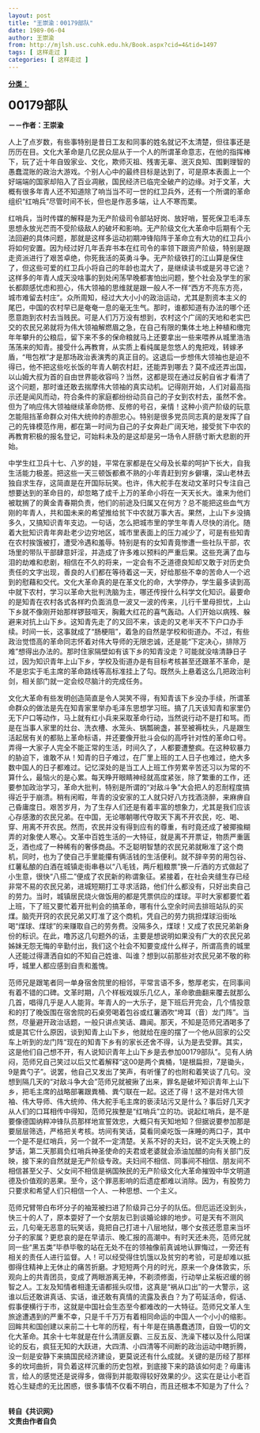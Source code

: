 ```yaml
---
layout: post
title: "王崇渝：00179部队"
date: 1989-06-04
author: 王崇渝
from: http://mjlsh.usc.cuhk.edu.hk/Book.aspx?cid=4&tid=1497
tags: [ 这样走过 ]
categories: [ 这样走过 ]
---
```


<div style="margin: 15px 10px 10px 0px;">
 <div>
  <span id="ctl00_ContentPlaceHolder1_chapter1_SubjectLabel" style="font-weight:bold;text-decoration:underline;">
   分类：
  </span>
 </div>
 <p>
  <strong>
   <font size="5">
    00179部队
   </font>
  </strong>
 </p>
 <p>
  <strong>
   －－作者：王崇渝
  </strong>
 </p>
 <p>
  人上了点岁数，有些事特别是昔日工友和同事的姓名就记不太清楚，但往事还是历历在目。文化大革命是几亿民众屈从于一个人的所谓革命意志，在他的指挥棒下，玩了近十年自毁家业、文化，欺师灭祖、残害无辜、泯灭良知、围剿理智的愚蠢混账的政治大游戏。个别人心中的最终目标是达到了，可是原本表面上一个好端端的国家却陷入了百业凋敝，国民经济已临完全破产的边缘。对于文革，大概有很多年青人还不知道除了响当当不可一世的红卫兵外，还有一个所谓的革命组织“红哨兵”尽管时间不长，但也是作恶多端，让人不寒而栗。
 </p>
 <p>
  红哨兵，当时传媒的解释是为无产阶级司令部站好岗、放好哨，誓死保卫毛泽东思想永放光芒而不受阶级敌人的破坏和影响。无产阶级文化大革命中后期有个无法回避的具体问题，那就是这样多运动初期冲锋陷阵于革命立有大功的红卫兵小将如何安置。因为经过好几年丢弃书本在红司令的率领下跟资产阶级，特别是跟走资派进行了艰苦卓绝，你死我活的英勇斗争。无产阶级铁打的江山算是保住了，但这些可爱的红卫兵小将自己的年龄也混大了，是继续读书或是另寻它途？这样多的年青人成天没啥事的到处闲荡早晚都害怕出问题，整个社会及学生的家长都颇感忧虑和担心，伟大领袖的思维就是跟一般人不一样“西方不亮东方亮，城市难留去村庄”。众所周知，经过大大小小的政治运动，尤其是割资本主义的尾巴，中国的农村早已是奄奄一息的毫无生气。那时，谁都知道有办法的哪个还愿意跑到农村去当贱民。可是人们万万没有想到，农村这个广阔的天地和老实巴交的农民兄弟就将为伟大领袖解燃眉之急，在自己有限的集体土地上种植和缴完年年攀升的公粮后，留下来不多的保命粮就马上还要拿出一些来喂养从城里浩浩荡荡来的知青。接受什么再教育，从实质上看纯属是忽悠人的鬼把戏，转嫁矛盾，“甩包袱”才是那场政治表演秀的真正目的。这退后一步想伟大领袖也是迫不得已，他不把这些吃长饭的年青人朝农村赶，还能弄到哪去？莫不成还弄出国，以山姆大叔为首的自由世界能收容吗？当然，这都是现在通过反躬自省才看清了这个问题，那时谁还敢去揣摩伟大领袖的真实动机。记得刚开始，人们对最高指示还是闻风而动，符合条件的家庭都纷纷动员自己的子女到农村去，虽然不舍。但为了响应伟大领袖继续革命防修、反修的号召，亲情！这种小资产阶级的玩意怎能阻挡革命群众对伟大统帅的赤胆忠心。特别是很多党员同志真的是发挥了自己的先锋模范作用，都在第一时间为自己的子女奔赴广阔天地，接受贫下中农的再教育积极的报名登记，可始料未及的是这却是另一场令人肝肠寸断大悲剧的开始。
 </p>
 <p>
  中学生红卫兵十七、八岁的娃，平常在家都是在父母及长辈的呵护下长大，自我生活能力极差。把这些一天三顿饭都煮不熟的小年青赶到穷乡僻壤，深山老林去独自求生存，这简直是在开国际玩笑。也许，伟大舵手在发动文革时只专注自己想要达到的革命目的，却忽略了成千上万的革命小将在一天天长大。谁来为他们被耽搁了的黄金青春期负责，他们的前途及归属又在何方？总不能把这些血气方刚的年青人，共和国未来的希望推给贫下中农就万事大吉。果然，上山下乡没搞多久，又搞知识青年支边。一句话，怎么把城市里的学生年青人尽快的消化。随着大批知识青年奔赴老少边穷地区，城市里表面上的压力减少了，可是有些知青在农村挨饿被打，遭受冷遇和羞辱。特别是有的女知青竟惨遭一些社队干部，农场里的带队干部肆意奸淫，并造成了许多难以预料的严重后果。这些充满了血与泪的劫难和悲剧，相信在不久的将来，一定会有不乏道德良知却又敢于对历史负责任的文字出现，善良的人们都在等待着这一天，好给那些不幸的苦命人一个迟到的慰藉和交代。文化大革命真的是在革文化的命，大学停办，学生最多读到高中就下农村，学习以革命大批判洗脑为主，哪还传授什么科学文化知识。最要命的是知青在农村各式各样旳负面消息一波又一波的传来，儿行千里母担忧，上山下乡就不像刚开始那样锣鼓喧天，胸戴大红花的喜气轰动。人们开始以病残、躲避来对抗上山下乡。这知青先走了的又回不来，该走的又老半天不下户口办手续。时间一长，这事就成了“肠梗阻”，着急的自然是学校和街道办。不过，有些政治觉悟高的革命同志怀着对伟大导师的无限忠诚，还是能“下定决心，排除万难”想得出办法的。那时住家隔壁如有该下乡的知青没走？可能就没啥清静日子过，因为知识青年上山下乡，学校及街道办是有目标考核甚至还跟革不革命，是不是忠实于毛主席的革命路线等高标准挂上了勾。既然头上悬着这么几把政治利剑，相关部门就一定会绞尽脑汁的完成任务。
 </p>
 <p>
  文化大革命有些发明创造简直是令人哭笑不得，有知青该下乡没办手续，所谓革命群众的做法是先在知青家里举办毛泽东思想学习班。搞了几天该知青和家里仍无下户口等动作，马上就有红小兵来采取革命行动，当然说行动不是打和骂。而是在当事人家里的灶台、洗衣槽、水笼头、锅瓢碗盏，甚至被褥枕头，凡是跟生活起居有关的都贴上革命标语，并还要像开批斗会似的高呼针对性的革命口号。弄得一大家子人完全不能正常的生活，时间久了，人都要遭整疯。在这种软暴力的胁迫下，谁敢不从！知青的日子难过，在厂里上班的工人日子也难过，绝大多数中国人的日子都难过。记忆深处的是当工人上班工作劳累辛苦还习以为常的不算什么，最恼火的是心累。每天睁开眼睛神经就高度紧张，除了繁重的工作，还要参加政治学习，革命大批判，特别是所谓的“对敌斗争”大会把人的忍耐程度搞得近乎于崩溃。稍有闲暇，年青的没安家的工人就只好八方找酒浇醉，来麻痹自己昏庸度日。艰苦岁月，为了生存人们还是有着丰富的想象力，尤其是我们应该心存感激的农民兄弟。在中国，无论哪朝哪代夺取天下离不开农民，吃、喝、穿、用离不开农民。然而，农民并没有得到应有的尊重，有时竟还成了被揶揄糊弄的对象使人寒心。文革中百姓生活的一大特征，就是离不开票证，物质严重匮乏，酒也成了一种稀有的奢侈商品。不乏聪明智慧的农民兄弟就瞅准了这个商机，同时，也为了使自己手里能攥有俩活钱的生活便利。就不辞辛劳的用包谷、红薯私酿的白酒在城镇走街串巷以“八毛钱，两斤粗粮票”换一斤酒的方式做起了小生意，很快“八搭二”便成了农民新的称谓象征。紧接着，在社会夹缝生存已经非常不易的农民兄弟，进城短期打工寻求活路，他们什么都没有，只好出卖自己的劳力。当时，城镇居民烧火做饭用的都是凭票供应的煤球。平时大家都要忙着上班，下了班又要忙着开批判会的搞革命，哪有什么空余时间去排班站队的买煤。脑壳开窍的农民兄弟又盯准了这个商机，凭自己的劳力挑担煤球沿街吆喝“煤球、煤球”的来赚取自己的劳务费。没隔多久，煤球！又成了农民兄弟新身份的标识。在此，噜苏这几句题外的话，主要是想说明如果没有广大的农民兄弟姊妹无怨无悔的辛勤付出，我们这个社会不知要变成什么样子，所谓高贵的城里人还能过得潇洒自如的不知自己姓谁、叫谁？想到以前那些对农民兄弟不敬的称呼，城里人都应感到自责和羞愧。
 </p>
 <p>
  范师兄是跟笔者同一单身宿舍院里的相邻，平常言语不多，憨厚老实，在同事间有着不错的口碑。文革时期，八个样板戏娱乐几亿人，革命歌曲翻来覆去就那么几首，唱得几乎是人人能背。年青人的一大乐子，是下班后开完会，几个情投意和的打了晚饭围在宿舍院的石桌旁喝着包谷或红薯酒吹“垮耳（音）龙门阵”。当然，尽量避开政治话题，一般只讲点笑话、趣闻。那天，不知是范师兄酒喝多了或是其它什么原因，谈到知青上山下乡，他就给在座的摆了一个他从回家的公交车上听到的龙门阵“现在的知青下乡有的家长还舍不得，认为是去受罪。其实，这是他们自己想不开，有人说知识青年上山下乡是去参加00179部队”。见有人纳闷，范师兄自己笑过以后又忙着解释“这00是两个粪桶，1是根扁担，7是锄头，9是粪勺子”。说罢，他自己又发出了笑声，有听懂了的也附和着笑谈了几句。没想到隔几天的“对敌斗争大会”范师兄就被揪了出来，罪名是破坏知识青年上山下乡，把毛主席的战略部署跟粪桶、粪勺联在一起。这还了得！这不是对伟大领袖、伟大导师、伟大统帅、伟大舵手毛主席的亵渎玷污又是什么？事后好几天才从人们的口耳相传中得知，范师兄挨整是“红哨兵”立的功。说起红哨兵，是不是要像德国纳粹冲锋队员那样地宣誓效忠，大概只有天知地知？但据说要参加那是要层层筛选，严格把关考核。坊间有笑话，莫看同桌吃饭一床睡的两口子，其中一个是不是红哨兵，另一个就不一定清楚。关系不好的夫妇，说不定头天晚上的梦话，第二天那肩负红哨兵神圣使命的夫君或老婆就会添油加醋的向有关部门反映，接下来的自然就是无产阶级专政。夫妇间不相信、同事间不相信、朋友间不相信甚至父子、父女间不相信是祸国殃民的无产阶级文化大革命摧毁中华文明道德及价值观的恶果。至今，这个罪恶影响的后遗症都难以消除。因为，有股势力只要求和希望人们只相信一个人、一种思想、一个主义。
 </p>
 <p>
  范师兄臂带白布坏分子的袖笼被扫进了阶级异己分子的队伍。但厄运还没到头，快三十的人了，原本耍好了一个女朋友已到谈婚论嫁的地步。可是天有不测风云，几句毫无恶意的玩笑话，竟把自己打进十八层地狱，哪个女孩还愿意来当坏分子的家属？更悲哀的是在早请示、晚汇报的高潮中。有时天还未亮，范师兄就同一些“黑五类”毕恭毕敬的站在无处不在的领袖像前真诚地认罪悔过，一旁还有相关的责任人进行监督。人！可以经受得住饥饿以及贫穷的考验，可是却难以抵御得住精神上无休止的痛苦折磨。才短短两个月的时光，原来一个身体敦实，乐观向上的共青团员，变成了两眼游离无神，不剃须修面，行动举止呆板迟缓的弱智之人。工友及知情者相逢无语都摇头叹惜，这真是“祸从口出”的一大警示，这谁以后还敢讲真话、实话，谁还敢有真情的流露及表白？为了苟延活命，假话、假事便横行于市，这就是中国社会生态至今都难改的一大特征。范师兄文革人生旅途遭遇到的严重不幸，只是千千万万有着相同命运的中国人一个小小的缩影。回眸共和国创建以来前二十七年的历程，有十年是在搞愚蠢透顶，自毁一切的文化大革命。其余十七年就是在什么清匪反霸、三反五反、洗澡下楼以及什么阳谋论的反右，疯狂无知的大跃进，大四清、小四清等不间断的政治运动中瞎折腾，没一刻是安静下来搞国民经济建设，更莫说还有什么成就。关键的是历经了那样多的坎坷曲折，背负着这样沉重的历史包袱，到底接下来的路该如何走？毋庸讳言，给人的感觉还是说得多，做得到并能取得较好效果的少。这实在是让小老百姓心生疑虑的无比困惑，很多事情不仅看不明白，而且还根本不知是为了什么？
 </p>
 <p>
  <br/>
  <strong>
   转自《共识网》
   <br/>
   文责由作者自负
  </strong>
 </p>
</div>

